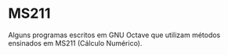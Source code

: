 # MS211
Alguns programas escritos em GNU Octave que utilizam métodos ensinados em MS211 (Cálculo Numérico).
